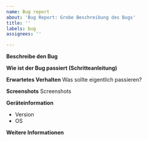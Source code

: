 ```yaml
---
name: Bug report
about: 'Bug Report: Grobe Beschreibung des Bugs'
title: ''
labels: bug
assignees: ''

---
```


**Beschreibe den Bug**


**Wie ist der Bug passiert (Schritteanleitung)**


**Erwartetes Verhalten**
Was sollte eigentlich passieren?

**Screenshots**
Screenshots

**Geräteinformation**
 - Version
 - OS

**Weitere Informationen**
